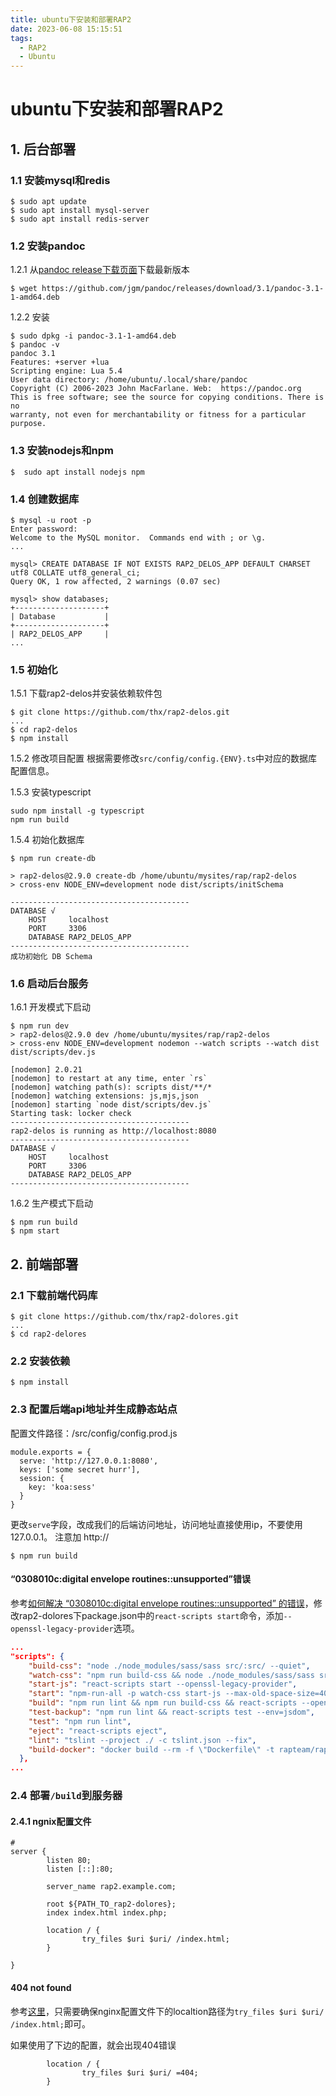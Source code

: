 ```yaml
---
title: ubuntu下安装和部署RAP2
date: 2023-06-08 15:15:51
tags:
  - RAP2
  - Ubuntu
---
```


# ubuntu下安装和部署RAP2

## 1. 后台部署
### 1.1 安装mysql和redis

```
$ sudo apt update
$ sudo apt install mysql-server
$ sudo apt install redis-server
```

### 1.2 安装pandoc
1.2.1 从[pandoc release下载页面](https://github.com/jgm/pandoc/releases)下载最新版本
```
$ wget https://github.com/jgm/pandoc/releases/download/3.1/pandoc-3.1-1-amd64.deb
```

1.2.2 安装
```
$ sudo dpkg -i pandoc-3.1-1-amd64.deb
$ pandoc -v
pandoc 3.1
Features: +server +lua
Scripting engine: Lua 5.4
User data directory: /home/ubuntu/.local/share/pandoc
Copyright (C) 2006-2023 John MacFarlane. Web:  https://pandoc.org
This is free software; see the source for copying conditions. There is no
warranty, not even for merchantability or fitness for a particular purpose.

```

### 1.3 安装nodejs和npm

```
$  sudo apt install nodejs npm
```

### 1.4 创建数据库

```
$ mysql -u root -p 
Enter password: 
Welcome to the MySQL monitor.  Commands end with ; or \g.
...

mysql> CREATE DATABASE IF NOT EXISTS RAP2_DELOS_APP DEFAULT CHARSET utf8 COLLATE utf8_general_ci;
Query OK, 1 row affected, 2 warnings (0.07 sec)

mysql> show databases;
+--------------------+
| Database           |
+--------------------+
| RAP2_DELOS_APP     |
...
```

### 1.5 初始化
1.5.1 下载rap2-delos并安装依赖软件包
```
$ git clone https://github.com/thx/rap2-delos.git
...
$ cd rap2-delos
$ npm install

```

1.5.2 修改项目配置
根据需要修改`src/config/config.{ENV}.ts`中对应的数据库配置信息。

1.5.3 安装typescript

```
sudo npm install -g typescript
npm run build
```

1.5.4 初始化数据库
```
$ npm run create-db

> rap2-delos@2.9.0 create-db /home/ubuntu/mysites/rap/rap2-delos
> cross-env NODE_ENV=development node dist/scripts/initSchema

----------------------------------------
DATABASE √
    HOST     localhost
    PORT     3306
    DATABASE RAP2_DELOS_APP
----------------------------------------
成功初始化 DB Schema
```

### 1.6 启动后台服务
1.6.1 开发模式下启动
```
$ npm run dev
> rap2-delos@2.9.0 dev /home/ubuntu/mysites/rap/rap2-delos
> cross-env NODE_ENV=development nodemon --watch scripts --watch dist dist/scripts/dev.js

[nodemon] 2.0.21
[nodemon] to restart at any time, enter `rs`
[nodemon] watching path(s): scripts dist/**/*
[nodemon] watching extensions: js,mjs,json
[nodemon] starting `node dist/scripts/dev.js`
Starting task: locker check
----------------------------------------
rap2-delos is running as http://localhost:8080
----------------------------------------
DATABASE √
    HOST     localhost
    PORT     3306
    DATABASE RAP2_DELOS_APP
----------------------------------------

```

1.6.2 生产模式下启动
```
$ npm run build
$ npm start
```

## 2. 前端部署

### 2.1 下载前端代码库
```
$ git clone https://github.com/thx/rap2-dolores.git
...
$ cd rap2-delores
```

### 2.2 安装依赖
```
$ npm install
```

### 2.3 配置后端api地址并生成静态站点
配置文件路径：/src/config/config.prod.js
```
module.exports = {
  serve: 'http://127.0.0.1:8080',
  keys: ['some secret hurr'],
  session: {
    key: 'koa:sess'
  }
}
```
更改`serve`字段，改成我们的后端访问地址，访问地址直接使用ip，不要使用127.0.0.1。 注意加 http://


```
$ npm run build
```

#### “0308010c:digital envelope routines::unsupported”错误
参考[如何解决 “0308010c:digital envelope routines::unsupported” 的错误](https://www.freecodecamp.org/chinese/news/error-error-0308010c-digital-envelope-routines-unsupported-node-error-solved/)，修改rap2-dolores下package.json中的`react-scripts start`命令，添加`--openssl-legacy-provider`选项。

``` package.json
...
"scripts": {
    "build-css": "node ./node_modules/sass/sass src/:src/ --quiet",
    "watch-css": "npm run build-css && node ./node_modules/sass/sass src/:src/ --watch",
    "start-js": "react-scripts start --openssl-legacy-provider",
    "start": "npm-run-all -p watch-css start-js --max-old-space-size=4096",
    "build": "npm run lint && npm run build-css && react-scripts --openssl-legacy-provider build",
    "test-backup": "npm run lint && react-scripts test --env=jsdom",
    "test": "npm run lint",
    "eject": "react-scripts eject",
    "lint": "tslint --project ./ -c tslint.json --fix",
    "build-docker": "docker build --rm -f \"Dockerfile\" -t rapteam/rap2-dolores:latest ."
  },
...

```

### 2.4 部署`/build`到服务器

#### 2.4.1 ngnix配置文件

```
#
server {
        listen 80;
        listen [::]:80;

        server_name rap2.example.com;

        root ${PATH_TO_rap2-dolores};
        index index.html index.php;

        location / {
                try_files $uri $uri/ /index.html;
        }

}
```

#### 404 not found
参考[这里](https://blog.csdn.net/waterdemo/article/details/81354973)，只需要确保nginx配置文件下的localtion路径为`try_files $uri $uri/ /index.html;`即可。

如果使用了下边的配置，就会出现404错误
```
        location / {
                try_files $uri $uri/ =404;
        }
```



